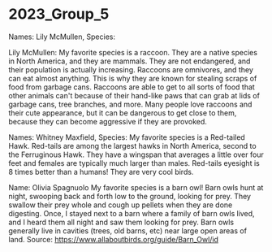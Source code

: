 # 2023_Group_5
Names: Lily McMullen, 
Species: 

Lily McMullen: My favorite species is a raccoon. They are a native species in North America, and they are mammals. They are not endangered, and their population is actually increasing. Raccoons are omnivores, and they can eat almost anything. This is why they are known for stealing scraps of food from garbage cans. Raccoons are able to get to all sorts of food that other animals can't because of their hand-like paws that can grab at lids of garbage cans, tree branches, and more. Many people love raccoons and their cute appearance, but it can be dangerous to get close to them, because they can become aggressive if they are provoked.

Names: Whitney Maxfield, 
Species: My favorite species is a Red-tailed Hawk. Red-tails are among the largest hawks in North America, second to the Ferruginous Hawk. They have a wingspan that averages a little over four feet and females are typically much larger than males. Red-tails eyesight is 8 times better than a humans! They are very cool birds. 

Name: Olivia Spagnuolo
My favorite species is a barn owl! Barn owls hunt at night, swooping back and forth low to the ground, looking for prey. They swallow their prey whole and cough up pellets when they are done digesting. Once, I stayed next to a barn where a family of barn owls lived, and I heard them all night and saw them looking for prey. Barn owls generally live in cavities (trees, old barns, etc) near large open areas of land. 
Source: https://www.allaboutbirds.org/guide/Barn_Owl/id 
